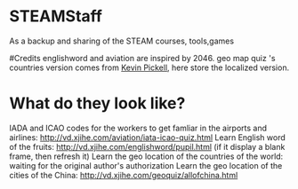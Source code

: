 # STEAMStaff
As a backup and sharing of the STEAM courses, tools,games

#Credits
englishword and aviation are inspired by 2046.
geo map quiz 's countries version comes from <a href="http://www.scale18.com/cgi-bin/page/kpickell.html">Kevin Pickell</a>, here store the localized version.


# What do they look like?
IADA and ICAO codes for the workers to get famliar in the airports and airlines: http://vd.xjihe.com/aviation/iata-icao-quiz.html
Learn English word of the fruits: http://vd.xjihe.com/englishword/pupil.html (if it display a blank frame, then refresh it)
Learn the geo location of the countries of the world: waiting for the original author's authorization
Learn the geo location of the cities of the China:  http://vd.xjihe.com/geoquiz/allofchina.html
